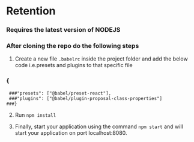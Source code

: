 # Retention

### Requires the latest version of NODEJS

### After cloning the repo do the following steps

 1. Create a new file `.babelrc` inside the project folder and add the below code i.e.presets and plugins to that specific file

   ### {
     ###"presets": ["@babel/preset-react"],
     ###"plugins": ["@babel/plugin-proposal-class-properties"]
    ###}

 2. Run `npm install`
 
 3. Finally, start your application using the command `npm start` and will start your application on port localhost:8080.
